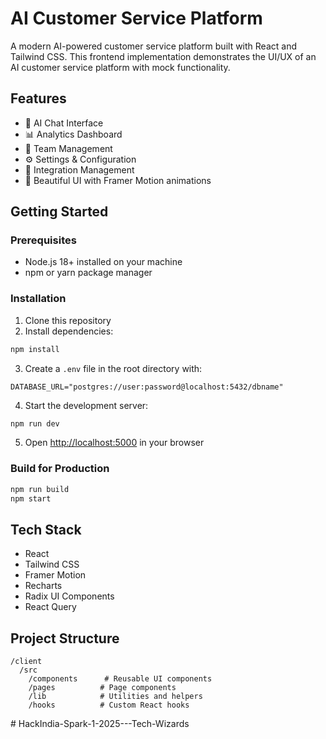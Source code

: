 # AI Customer Service Platform

A modern AI-powered customer service platform built with React and Tailwind CSS. This frontend implementation demonstrates the UI/UX of an AI customer service platform with mock functionality.

## Features

- 💬 AI Chat Interface
- 📊 Analytics Dashboard
- 👥 Team Management
- ⚙️ Settings & Configuration
- 🔌 Integration Management
- 🎨 Beautiful UI with Framer Motion animations

## Getting Started

### Prerequisites

- Node.js 18+ installed on your machine
- npm or yarn package manager

### Installation

1. Clone this repository
2. Install dependencies:
```bash
npm install
```

3. Create a `.env` file in the root directory with:
```
DATABASE_URL="postgres://user:password@localhost:5432/dbname"
```

4. Start the development server:
```bash
npm run dev
```

5. Open [http://localhost:5000](http://localhost:5000) in your browser

### Build for Production

```bash
npm run build
npm start
```

## Tech Stack

- React
- Tailwind CSS
- Framer Motion
- Recharts
- Radix UI Components
- React Query

## Project Structure

```
/client
  /src
    /components      # Reusable UI components
    /pages          # Page components
    /lib            # Utilities and helpers
    /hooks          # Custom React hooks
```
#   H a c k I n d i a - S p a r k - 1 - 2 0 2 5 - - - T e c h - W i z a r d s  
 